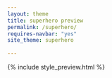 ```yaml
---
layout: theme
title: superhero preview
permalink: /superhero/
requires-navbar: "yes"
site_theme: superhero
  
---
```


<link rel="stylesheet" href="{{ "/css/themes/" }}{{ page.site_theme }}{{".css" | prepend: site.baseurl }}">

{% include style_preview.html %}
